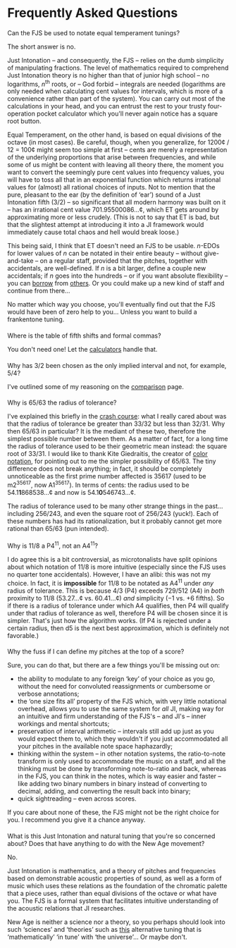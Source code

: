 ﻿# Frequently Asked Questions

<style>h2 { font-weight: normal; font-size: 100%; }</style>

## Can the FJS be used to notate equal temperament tunings?

The short answer is no.

Just Intonation – and consequently, the FJS – relies on the dumb simplicity of manipulating fractions. The level of mathematics required to comprehend Just Intonation theory is no higher than that of junior high school – no logarithms, *n*<sup>th</sup> roots, or – God forbid – integrals are needed (logarithms are only needed when calculating cent values for intervals, which is more of a convenience rather than part of the system). You can carry out most of the calculations in your head, and you can entrust the rest to your trusty four-operation pocket calculator which you'll never again notice has a square root button.

Equal Temperament, on the other hand, is based on equal divisions of the octave (in most cases). Be careful, though, when you generalize, for 1200¢ / 12 = 100¢ might seem too simple at first – cents are merely a representation of the underlying proportions that arise between frequencies, and while some of us might be content with leaving all theory there, the moment you want to convert the seemingly pure cent values into frequency values, you will have to toss all that in an exponential function which returns irrational values for (almost) all rational choices of inputs. Not to mention that the pure, pleasant to the ear (by the definition of ‘ear’) sound of a Just Intonation fifth (3/2) – so significant that all modern harmony was built on it – has an irrational cent value 701.95500086…¢, which ET gets around by approximating more or less crudely. (This is not to say that ET is bad, but that the slightest attempt at introducing it into a JI framework would immediately cause total chaos and hell would break loose.)

This being said, I think that ET doesn't need an FJS to be usable. *n*-EDOs for lower values of *n* can be notated in their entire beauty – without give-and-take – on a regular staff, provided that the pitches, together with accidentals, are well-defined. If *n* is a bit larger, define a couple new accidentals; if *n* goes into the hundreds – or if you want absolute flexibility – you can [borrow](http://musictheory.zentral.zone/huntsystem1.html) from [others](http://sagittal.org/). Or you could make up a new kind of staff and continue from there…

No matter which way you choose, you'll eventually find out that the FJS would have been of zero help to you… Unless you want to build a frankentone tuning.

## Where is the table of fifth shifts and formal commas?

You don't need one! Let the [calculators](calc.html) handle that.

## Why has 3/2 been chosen as the only implied interval and not, for example, 5/4?

I've outlined some of my reasoning on the [comparison](compare.html) page.

## Why is 65/63 the radius of tolerance?

I've explained this briefly in the [crash course](crash.html): what I really cared about was that the radius of tolerance be greater than 33/32 but less than 32/31. Why then 65/63 in particular? It is the mediant of these two, therefore the simplest possible number between them. As a matter of fact, for a long time the radius of tolerance used to be their geometric mean instead: the square root of 33/31. I would like to thank Kite Giedraitis, the creator of [color notation](http://tallkite.com/), for pointing out to me the simpler possibility of 65/63. The tiny difference does not break anything; in fact, it should be completely unnoticeable as the first prime number affected is 35617 (used to be m2<sup>35617</sup>, now A1<sup>35617</sup>). In terms of cents: the radius used to be 54.1**1**868538…¢ and now is 54.1**0**546743…¢.

The radius of tolerance used to be many other strange things in the past… including 256/243, and even the square root of 256/243 (yuck!). Each of these numbers has had its rationalization, but it probably cannot get more rational than 65/63 (pun intended).

## Why is 11/8 a P4<sup>11</sup>, not an A4<sup>11</sup>?

I do agree this is a bit controversial, as microtonalists have split opinions about which notation of 11/8 is more intuitive (especially since the FJS uses no quarter tone accidentals). However, I have an alibi: this was not my choice. In fact, it is **impossible** for 11/8 to be notated as A4<sup>11</sup> under *any* radius of tolerance. This is because 4/3 (P4) exceeds 729/512 (A4) in *both* proximity to 11/8 (53.27…¢ vs. 60.41…¢) *and* simplicity (−1 vs. +6 fifths). So if there is a radius of tolerance under which A4 qualifies, then P4 will qualify under that radius of tolerance as well, therefore P4 will be chosen since it is simpler. That's just how the algorithm works. (If P4 is rejected under a certain radius, then d5 is the next best approximation, which is definitely not favorable.)

## Why the fuss if I can define my pitches at the top of a score?

Sure, you can do that, but there are a few things you'll be missing out on:

- the ability to modulate to any foreign ‘key’ of your choice as you go, without the need for convoluted reassignments or cumbersome or verbose annotations;
- the ‘one size fits all’ property of the FJS which, with very little notational overhead, allows you to use the same system for *all* JI, making way for an intuitive and firm understanding of the FJS's – and JI's – inner workings and mental shortcuts;
- preservation of interval arithmetic – intervals still add up just as you would expect them to, which they wouldn't if you just accommodated all your pitches in the available note space haphazardly;
- thinking within the system – in other notation systems, the ratio-to-note transform is only used to accommodate the music on a staff, and all the thinking must be done by transforming note-to-ratio and back, whereas in the FJS, you can think in the notes, which is way easier and faster – like adding two binary numbers in binary instead of converting to decimal, adding, and converting the result back into binary;
- quick sightreading – even across scores.

If you care about none of these, the FJS might not be the right choice for you. I recommend you give it a chance anyway.

## What is this Just Intonation and natural tuning that you're so concerned about? Does that have anything to do with the New Age movement?

No.

Just Intonation is mathematics, and a theory of pitches and frequencies based on demonstrable acoustic properties of sound, as well as a form of music which uses these relations as the foundation of the chromatic palette that a piece uses, rather than equal divisions of the octave or what have you. The FJS is a formal system that facilitates intuitive understanding of the acoustic relations that JI researches.

New Age is neither a science nor a theory, so you perhaps should look into such ‘sciences’ and ‘theories’ such as [this](https://attunedvibrations.com/432hz/) alternative tuning that is ‘mathematically’ ‘in tune’ with ‘the universe’… Or maybe don't.
